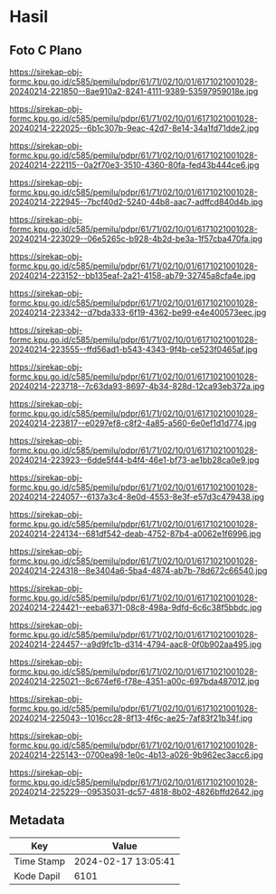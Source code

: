 # Hasil

## Foto C Plano

https://sirekap-obj-formc.kpu.go.id/c585/pemilu/pdpr/61/71/02/10/01/6171021001028-20240214-221850--8ae910a2-8241-4111-9389-53597959018e.jpg

https://sirekap-obj-formc.kpu.go.id/c585/pemilu/pdpr/61/71/02/10/01/6171021001028-20240214-222025--6b1c307b-9eac-42d7-8e14-34a1fd71dde2.jpg

https://sirekap-obj-formc.kpu.go.id/c585/pemilu/pdpr/61/71/02/10/01/6171021001028-20240214-222115--0a2f70e3-3510-4360-80fa-fed43b444ce6.jpg

https://sirekap-obj-formc.kpu.go.id/c585/pemilu/pdpr/61/71/02/10/01/6171021001028-20240214-222945--7bcf40d2-5240-44b8-aac7-adffcd840d4b.jpg

https://sirekap-obj-formc.kpu.go.id/c585/pemilu/pdpr/61/71/02/10/01/6171021001028-20240214-223029--06e5265c-b928-4b2d-be3a-1f57cba470fa.jpg

https://sirekap-obj-formc.kpu.go.id/c585/pemilu/pdpr/61/71/02/10/01/6171021001028-20240214-223152--bb135eaf-2a21-4158-ab79-32745a8cfa4e.jpg

https://sirekap-obj-formc.kpu.go.id/c585/pemilu/pdpr/61/71/02/10/01/6171021001028-20240214-223342--d7bda333-6f19-4362-be99-e4e400573eec.jpg

https://sirekap-obj-formc.kpu.go.id/c585/pemilu/pdpr/61/71/02/10/01/6171021001028-20240214-223555--ffd56ad1-b543-4343-9f4b-ce523f0465af.jpg

https://sirekap-obj-formc.kpu.go.id/c585/pemilu/pdpr/61/71/02/10/01/6171021001028-20240214-223718--7c63da93-8697-4b34-828d-12ca93eb372a.jpg

https://sirekap-obj-formc.kpu.go.id/c585/pemilu/pdpr/61/71/02/10/01/6171021001028-20240214-223817--e0297ef8-c8f2-4a85-a560-6e0ef1d1d774.jpg

https://sirekap-obj-formc.kpu.go.id/c585/pemilu/pdpr/61/71/02/10/01/6171021001028-20240214-223923--6dde5f44-b4f4-46e1-bf73-ae1bb28ca0e9.jpg

https://sirekap-obj-formc.kpu.go.id/c585/pemilu/pdpr/61/71/02/10/01/6171021001028-20240214-224057--6137a3c4-8e0d-4553-8e3f-e57d3c479438.jpg

https://sirekap-obj-formc.kpu.go.id/c585/pemilu/pdpr/61/71/02/10/01/6171021001028-20240214-224134--681df542-deab-4752-87b4-a0062e1f6996.jpg

https://sirekap-obj-formc.kpu.go.id/c585/pemilu/pdpr/61/71/02/10/01/6171021001028-20240214-224318--8e3404a6-5ba4-4874-ab7b-78d672c66540.jpg

https://sirekap-obj-formc.kpu.go.id/c585/pemilu/pdpr/61/71/02/10/01/6171021001028-20240214-224421--eeba6371-08c8-498a-9dfd-6c6c38f5bbdc.jpg

https://sirekap-obj-formc.kpu.go.id/c585/pemilu/pdpr/61/71/02/10/01/6171021001028-20240214-224457--a9d9fc1b-d314-4794-aac8-0f0b902aa495.jpg

https://sirekap-obj-formc.kpu.go.id/c585/pemilu/pdpr/61/71/02/10/01/6171021001028-20240214-225021--8c674ef6-f78e-4351-a00c-697bda487012.jpg

https://sirekap-obj-formc.kpu.go.id/c585/pemilu/pdpr/61/71/02/10/01/6171021001028-20240214-225043--1016cc28-8f13-4f6c-ae25-7af83f21b34f.jpg

https://sirekap-obj-formc.kpu.go.id/c585/pemilu/pdpr/61/71/02/10/01/6171021001028-20240214-225143--0700ea98-1e0c-4b13-a026-9b962ec3acc6.jpg

https://sirekap-obj-formc.kpu.go.id/c585/pemilu/pdpr/61/71/02/10/01/6171021001028-20240214-225229--09535031-dc57-4818-8b02-4826bffd2642.jpg


## Metadata

| Key        | Value               |
| ---------- | ------------------- |
| Time Stamp | 2024-02-17 13:05:41 |
| Kode Dapil | 6101                |



